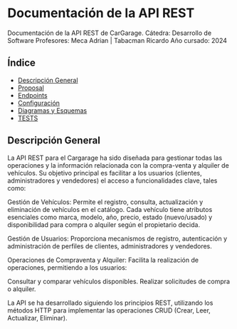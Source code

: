 # Documentación de la API REST

Documentación de la API REST de CarGarage.
Cátedra: Desarrollo de Software
Profesores: Meca Adrian | Tabacman Ricardo
Año cursado: 2024

## Índice
- [Descripción General](#descripción-general)
- [Proposal](./proposal.md)
- [Endpoints](./endpoints.md)
- [Configuración](./setup.md)
- [Diagramas y Esquemas](./diagramas.md)
- [TESTS](./test.md) 

## Descripción General
La API REST para el Cargarage ha sido diseñada para gestionar todas las operaciones y la información relacionada con la compra-venta y alquiler de vehículos. Su objetivo principal es facilitar a los usuarios (clientes, administradores y vendedores) el acceso a funcionalidades clave, tales como:

Gestión de Vehículos:
Permite el registro, consulta, actualización y eliminación de vehículos en el catálogo. Cada vehículo tiene atributos esenciales como marca, modelo, año, precio, estado (nuevo/usado) y disponibilidad para compra o alquiler según el propietario decida.

Gestión de Usuarios:
Proporciona mecanismos de registro, autenticación y administración de perfiles de clientes, administradores y vendedores.

Operaciones de Compraventa y Alquiler:
Facilita la realización de operaciones, permitiendo a los usuarios:

Consultar y comparar vehículos disponibles.
Realizar solicitudes de compra o alquiler.

La API se ha desarrollado siguiendo los principios REST, utilizando los métodos HTTP para implementar las operaciones CRUD (Crear, Leer, Actualizar, Eliminar). 